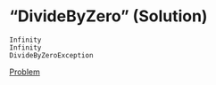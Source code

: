# “DivideByZero” (Solution)

```
Infinity
Infinity
DivideByZeroException
```

[Problem](./DivideByZero-Q.md)